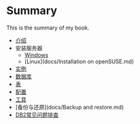 # Summary

This is the summary of my book.

* [介绍](docs/Introduction.md)
* 安装服务器
    * [Windows](docs/Installation.md)
    * [Linux](docs/Installation on openSUSE.md)
* [实例](docs/Instance.md)
* [数据库](docs/Database.md)
* [表](docs/Tables.md)
* [配置](docs/Configuration.md)
* [工具](docs/Tools.md)
* [备份与还原](docs/Backup and restore.md)
* [DB2常见问题排查](Troubleshooting.md)
